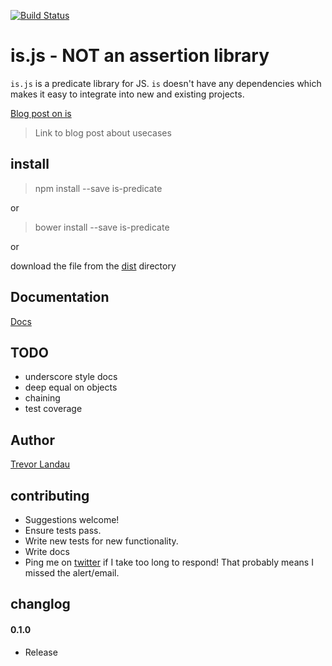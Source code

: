 [![Build Status](https://travis-ci.org/landau/is.png?branch=master)](https://travis-ci.org/landau/is)
# is.js - NOT an assertion library

`is.js` is a predicate library for JS. `is` doesn't have any dependencies which makes it easy to integrate into new and existing projects.

[Blog post on is](http://trevorlandau.net/posts/is-js)

> Link to blog post about usecases

## install
> npm install --save is-predicate

or

> bower install --save is-predicate

or

download the file from the [dist](https://github.com/landau/is/dist/is.js) directory

## Documentation

[Docs](https://github.com/landau/is/wiki/is.API)


## TODO
- underscore style docs
- deep equal on objects
- chaining
- test coverage

## Author
[Trevor Landau](http://trevorlandau.net)

## contributing
- Suggestions welcome!
- Ensure tests pass.
- Write new tests for new functionality.
- Write docs
- Ping me on [twitter](http://twitter.com/trevor_landau) if I take too long to respond! That probably means I missed the alert/email.

## changlog
#### 0.1.0
- Release
